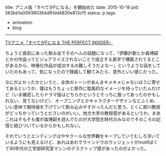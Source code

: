 title: アニメ版『すべてがFになる』を観始めた
date: 2015-10-16
pid: 583bb1a009380364d91dd4830e813cf5
status: p
tags:
- animation
- blog
---

[TVアニメ「すべてがFになる THE PERFECT INSIDER」][1]

ちょうど直前にあった飲み会でそのへんの話題になって、「伊藤計劃とか森博嗣とかの作品ってビジュアライズされないことで成立する美学で構築されてるとこがあるから、映像化作品が成功するの難しそうだよなー」というような話をしていたのもあって、気になったので録画して観てみたら、意外といい感じだった。

なにがよかったかというと、全体のトーンがあんまキメキメじゃないほうに寄せてあるというか、僕はもうちょっと原作に耽美的なイメージを持っていたんだけど（いま確認したらドラマ版はどちらかというとそっちに振ってあったのかもしれない、見てないけど）、オープニングとかキャラクターデザインなどふくめ、いい意味で期待値を下げていて飲み込みやすかったんだと思う。とくに犀川教授がどっちかっていうとださいのがいい。地方大学の教授感があるというか。まあこれはそもそも僕が森博嗣を読んでたのが大学院生時代のみなのでそのころの記憶と結びついているからかもしれない。

それでいうとエンディングはややクールな世界観をキープしていてむしろ浮いているようにも見えるけど、あれはあれでウインドウのウィジェットがmotifぽくて90年代の工学部研究室マシンのデスクトップ感があったのがよかった。

[1]:	http://www.f-noitamina.com/